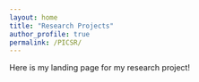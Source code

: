 ```yaml
---
layout: home
title: "Research Projects"
author_profile: true
permalink: /PICSR/
---
```


Here is my landing page for my research project!
